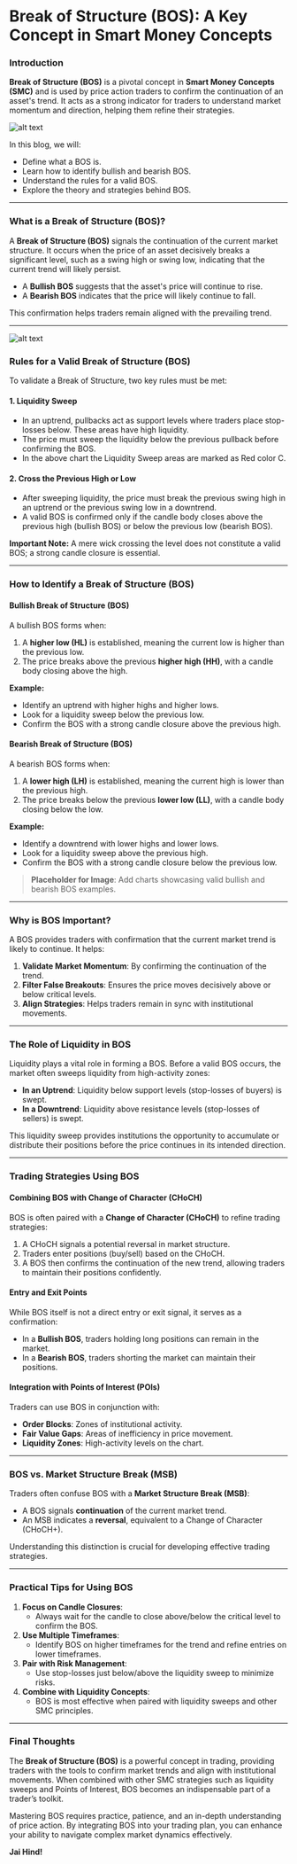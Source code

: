 # Break of Structure (BOS): A Key Concept in Smart Money Concepts

### Introduction

**Break of Structure (BOS)** is a pivotal concept in **Smart Money Concepts (SMC)** and is used by price action traders to confirm the continuation of an asset's trend. It acts as a strong indicator for traders to understand market momentum and direction, helping them refine their strategies.

![alt text](./images/image-25.png)

In this blog, we will:

-   Define what a BOS is.
-   Learn how to identify bullish and bearish BOS.
-   Understand the rules for a valid BOS.
-   Explore the theory and strategies behind BOS.

---

### What is a Break of Structure (BOS)?

A **Break of Structure (BOS)** signals the continuation of the current market structure. It occurs when the price of an asset decisively breaks a significant level, such as a swing high or swing low, indicating that the current trend will likely persist.

-   A **Bullish BOS** suggests that the asset's price will continue to rise.
-   A **Bearish BOS** indicates that the price will likely continue to fall.

This confirmation helps traders remain aligned with the prevailing trend.

---

![alt text](./images/image-26.png)

### Rules for a Valid Break of Structure (BOS)

To validate a Break of Structure, two key rules must be met:

#### 1. **Liquidity Sweep**

-   In an uptrend, pullbacks act as support levels where traders place stop-losses below. These areas have high liquidity.
-   The price must sweep the liquidity below the previous pullback before confirming the BOS.
-   In the above chart the Liquidity Sweep areas are marked as Red color C.

#### 2. **Cross the Previous High or Low**

-   After sweeping liquidity, the price must break the previous swing high in an uptrend or the previous swing low in a downtrend.
-   A valid BOS is confirmed only if the candle body closes above the previous high (bullish BOS) or below the previous low (bearish BOS).

**Important Note:** A mere wick crossing the level does not constitute a valid BOS; a strong candle closure is essential.

---

### How to Identify a Break of Structure (BOS)

#### Bullish Break of Structure (BOS)

A bullish BOS forms when:

1. A **higher low (HL)** is established, meaning the current low is higher than the previous low.
2. The price breaks above the previous **higher high (HH)**, with a candle body closing above the high.

**Example:**

-   Identify an uptrend with higher highs and higher lows.
-   Look for a liquidity sweep below the previous low.
-   Confirm the BOS with a strong candle closure above the previous high.

#### Bearish Break of Structure (BOS)

A bearish BOS forms when:

1. A **lower high (LH)** is established, meaning the current high is lower than the previous high.
2. The price breaks below the previous **lower low (LL)**, with a candle body closing below the low.

**Example:**

-   Identify a downtrend with lower highs and lower lows.
-   Look for a liquidity sweep above the previous high.
-   Confirm the BOS with a strong candle closure below the previous low.

> **Placeholder for Image**: Add charts showcasing valid bullish and bearish BOS examples.

---

### Why is BOS Important?

A BOS provides traders with confirmation that the current market trend is likely to continue. It helps:

1. **Validate Market Momentum**: By confirming the continuation of the trend.
2. **Filter False Breakouts**: Ensures the price moves decisively above or below critical levels.
3. **Align Strategies**: Helps traders remain in sync with institutional movements.

---

### The Role of Liquidity in BOS

Liquidity plays a vital role in forming a BOS. Before a valid BOS occurs, the market often sweeps liquidity from high-activity zones:

-   **In an Uptrend**: Liquidity below support levels (stop-losses of buyers) is swept.
-   **In a Downtrend**: Liquidity above resistance levels (stop-losses of sellers) is swept.

This liquidity sweep provides institutions the opportunity to accumulate or distribute their positions before the price continues in its intended direction.

---

### Trading Strategies Using BOS

#### Combining BOS with Change of Character (CHoCH)

BOS is often paired with a **Change of Character (CHoCH)** to refine trading strategies:

1. A CHoCH signals a potential reversal in market structure.
2. Traders enter positions (buy/sell) based on the CHoCH.
3. A BOS then confirms the continuation of the new trend, allowing traders to maintain their positions confidently.

#### Entry and Exit Points

While BOS itself is not a direct entry or exit signal, it serves as a confirmation:

-   In a **Bullish BOS**, traders holding long positions can remain in the market.
-   In a **Bearish BOS**, traders shorting the market can maintain their positions.

#### Integration with Points of Interest (POIs)

Traders can use BOS in conjunction with:

-   **Order Blocks**: Zones of institutional activity.
-   **Fair Value Gaps**: Areas of inefficiency in price movement.
-   **Liquidity Zones**: High-activity levels on the chart.

---

### BOS vs. Market Structure Break (MSB)

Traders often confuse BOS with a **Market Structure Break (MSB)**:

-   A BOS signals **continuation** of the current market trend.
-   An MSB indicates a **reversal**, equivalent to a Change of Character (CHoCH+).

Understanding this distinction is crucial for developing effective trading strategies.

---

### Practical Tips for Using BOS

1. **Focus on Candle Closures**:
    - Always wait for the candle to close above/below the critical level to confirm the BOS.
2. **Use Multiple Timeframes**:
    - Identify BOS on higher timeframes for the trend and refine entries on lower timeframes.
3. **Pair with Risk Management**:
    - Use stop-losses just below/above the liquidity sweep to minimize risks.
4. **Combine with Liquidity Concepts**:
    - BOS is most effective when paired with liquidity sweeps and other SMC principles.

---

### Final Thoughts

The **Break of Structure (BOS)** is a powerful concept in trading, providing traders with the tools to confirm market trends and align with institutional movements. When combined with other SMC strategies such as liquidity sweeps and Points of Interest, BOS becomes an indispensable part of a trader’s toolkit.

Mastering BOS requires practice, patience, and an in-depth understanding of price action. By integrating BOS into your trading plan, you can enhance your ability to navigate complex market dynamics effectively.

**Jai Hind!**
